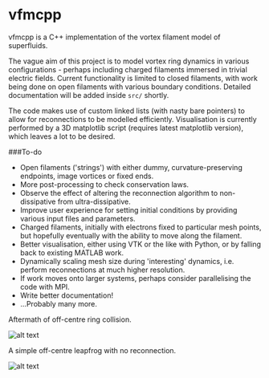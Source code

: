 vfmcpp
==============
vfmcpp is a C++ implementation of the vortex filament model of superfluids. 

The vague aim of this project is to model vortex ring dynamics in various configurations - perhaps including charged filaments immersed in trivial electric fields. Current functionality is limited to closed filaments, with work being done on open filaments with various boundary conditions. Detailed documentation will be added inside `src/` shortly.

The code makes use of custom linked lists (with nasty bare pointers) to allow for reconnections to be modelled efficiently. Visualisation is currently performed by a 3D matplotlib script (requires latest matplotlib version), which leaves a lot to be desired. 

###To-do

- Open filaments ('strings') with either dummy, curvature-preserving endpoints, image vortices or fixed ends.
- More post-processing to check conservation laws.
- Observe the effect of altering the reconnection algorithm to non-dissipative from ultra-dissipative.
- Improve user experience for setting initial conditions by providing various input files and parameters.
- Charged filaments, initially with electrons fixed to particular mesh points, but hopefully eventually with the ability to move along the filament.
- Better visualisation, either using VTK or the like with Python, or by falling back to existing MATLAB work.
- Dynamically scaling mesh size during 'interesting' dynamics, i.e. perform reconnections at much higher resolution.
- If work moves onto larger systems, perhaps consider parallelising the code with MPI.
- Write better documentation!
- ...Probably many more.

Aftermath of off-centre ring collision.

![alt text](http://charmedxi.co.uk/vfmcpp/img/double_rec.gif "Post double reconnection")

A simple off-centre leapfrog with no reconnection.


![alt text](http://charmedxi.co.uk/vfmcpp/img/leapfrog.gif "Simple leapfrog")

